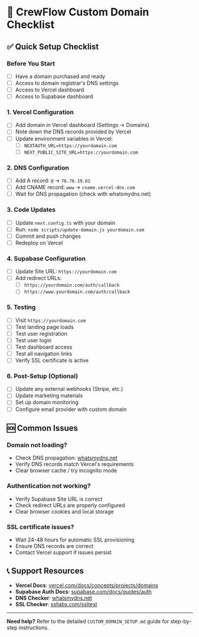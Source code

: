 # 🚢 CrewFlow Custom Domain Checklist

## ✅ Quick Setup Checklist

### Before You Start
- [ ] Have a domain purchased and ready
- [ ] Access to domain registrar's DNS settings
- [ ] Access to Vercel dashboard
- [ ] Access to Supabase dashboard

### 1. Vercel Configuration
- [ ] Add domain in Vercel dashboard (Settings → Domains)
- [ ] Note down the DNS records provided by Vercel
- [ ] Update environment variables in Vercel:
  - [ ] `NEXTAUTH_URL=https://yourdomain.com`
  - [ ] `NEXT_PUBLIC_SITE_URL=https://yourdomain.com`

### 2. DNS Configuration
- [ ] Add A record: `@` → `76.76.19.61`
- [ ] Add CNAME record: `www` → `cname.vercel-dns.com`
- [ ] Wait for DNS propagation (check with whatsmydns.net)

### 3. Code Updates
- [ ] Update `next.config.ts` with your domain
- [ ] Run: `node scripts/update-domain.js yourdomain.com`
- [ ] Commit and push changes
- [ ] Redeploy on Vercel

### 4. Supabase Configuration
- [ ] Update Site URL: `https://yourdomain.com`
- [ ] Add redirect URLs:
  - [ ] `https://yourdomain.com/auth/callback`
  - [ ] `https://www.yourdomain.com/auth/callback`

### 5. Testing
- [ ] Visit `https://yourdomain.com`
- [ ] Test landing page loads
- [ ] Test user registration
- [ ] Test user login
- [ ] Test dashboard access
- [ ] Test all navigation links
- [ ] Verify SSL certificate is active

### 6. Post-Setup (Optional)
- [ ] Update any external webhooks (Stripe, etc.)
- [ ] Update marketing materials
- [ ] Set up domain monitoring
- [ ] Configure email provider with custom domain

## 🆘 Common Issues

### Domain not loading?
- Check DNS propagation: [whatsmydns.net](https://whatsmydns.net)
- Verify DNS records match Vercel's requirements
- Clear browser cache / try incognito mode

### Authentication not working?
- Verify Supabase Site URL is correct
- Check redirect URLs are properly configured
- Clear browser cookies and local storage

### SSL certificate issues?
- Wait 24-48 hours for automatic SSL provisioning
- Ensure DNS records are correct
- Contact Vercel support if issues persist

## 📞 Support Resources

- **Vercel Docs**: [vercel.com/docs/concepts/projects/domains](https://vercel.com/docs/concepts/projects/domains)
- **Supabase Auth Docs**: [supabase.com/docs/guides/auth](https://supabase.com/docs/guides/auth)
- **DNS Checker**: [whatsmydns.net](https://whatsmydns.net)
- **SSL Checker**: [ssllabs.com/ssltest](https://www.ssllabs.com/ssltest/)

---

**Need help?** Refer to the detailed `CUSTOM_DOMAIN_SETUP.md` guide for step-by-step instructions.
